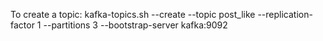 To create a topic: kafka-topics.sh --create --topic post_like --replication-factor 1 --partitions 3 --bootstrap-server
kafka:9092